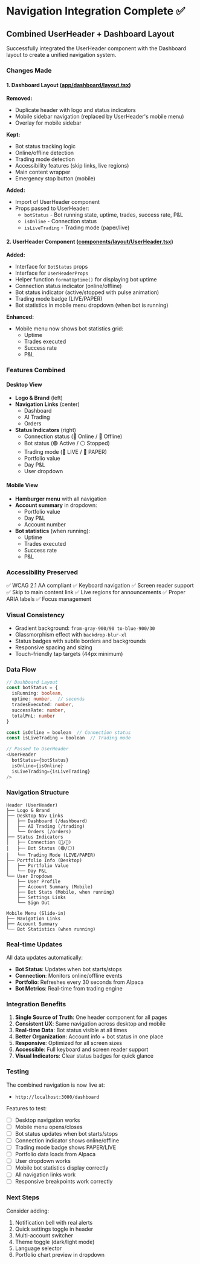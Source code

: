 # Navigation Integration Complete ✅

## Combined UserHeader + Dashboard Layout

Successfully integrated the UserHeader component with the Dashboard layout to create a unified navigation system.

### Changes Made

#### 1. **Dashboard Layout** ([app/dashboard/layout.tsx](app/dashboard/layout.tsx))
**Removed:**
- Duplicate header with logo and status indicators
- Mobile sidebar navigation (replaced by UserHeader's mobile menu)
- Overlay for mobile sidebar

**Kept:**
- Bot status tracking logic
- Online/offline detection
- Trading mode detection
- Accessibility features (skip links, live regions)
- Main content wrapper
- Emergency stop button (mobile)

**Added:**
- Import of UserHeader component
- Props passed to UserHeader:
  - `botStatus` - Bot running state, uptime, trades, success rate, P&L
  - `isOnline` - Connection status
  - `isLiveTrading` - Trading mode (paper/live)

#### 2. **UserHeader Component** ([components/layout/UserHeader.tsx](components/layout/UserHeader.tsx))
**Added:**
- Interface for `BotStatus` props
- Interface for `UserHeaderProps`
- Helper function `formatUptime()` for displaying bot uptime
- Connection status indicator (online/offline)
- Bot status indicator (active/stopped with pulse animation)
- Trading mode badge (LIVE/PAPER)
- Bot statistics in mobile menu dropdown (when bot is running)

**Enhanced:**
- Mobile menu now shows bot statistics grid:
  - Uptime
  - Trades executed
  - Success rate
  - P&L

### Features Combined

#### Desktop View
- **Logo & Brand** (left)
- **Navigation Links** (center)
  - Dashboard
  - AI Trading
  - Orders
- **Status Indicators** (right)
  - Connection status (📡 Online / 🔴 Offline)
  - Bot status (🟢 Active / ⚪ Stopped)
  - Trading mode (🔴 LIVE / 📝 PAPER)
  - Portfolio value
  - Day P&L
  - User dropdown

#### Mobile View
- **Hamburger menu** with all navigation
- **Account summary** in dropdown:
  - Portfolio value
  - Day P&L
  - Account number
- **Bot statistics** (when running):
  - Uptime
  - Trades executed
  - Success rate
  - P&L

### Accessibility Preserved
✅ WCAG 2.1 AA compliant
✅ Keyboard navigation
✅ Screen reader support
✅ Skip to main content link
✅ Live regions for announcements
✅ Proper ARIA labels
✅ Focus management

### Visual Consistency
- Gradient background: `from-gray-900/90 to-blue-900/30`
- Glassmorphism effect with `backdrop-blur-xl`
- Status badges with subtle borders and backgrounds
- Responsive spacing and sizing
- Touch-friendly tap targets (44px minimum)

### Data Flow

```typescript
// Dashboard Layout
const botStatus = {
  isRunning: boolean,
  uptime: number,  // seconds
  tradesExecuted: number,
  successRate: number,
  totalPnL: number
}

const isOnline = boolean  // Connection status
const isLiveTrading = boolean  // Trading mode

// Passed to UserHeader
<UserHeader
  botStatus={botStatus}
  isOnline={isOnline}
  isLiveTrading={isLiveTrading}
/>
```

### Navigation Structure

```
Header (UserHeader)
├── Logo & Brand
├── Desktop Nav Links
│   ├── Dashboard (/dashboard)
│   ├── AI Trading (/trading)
│   └── Orders (/orders)
├── Status Indicators
│   ├── Connection (📡/🔴)
│   ├── Bot Status (🟢/⚪)
│   └── Trading Mode (LIVE/PAPER)
├── Portfolio Info (Desktop)
│   ├── Portfolio Value
│   └── Day P&L
└── User Dropdown
    ├── User Profile
    ├── Account Summary (Mobile)
    ├── Bot Stats (Mobile, when running)
    ├── Settings Links
    └── Sign Out

Mobile Menu (Slide-in)
├── Navigation Links
├── Account Summary
└── Bot Statistics (when running)
```

### Real-time Updates

All data updates automatically:
- **Bot Status**: Updates when bot starts/stops
- **Connection**: Monitors online/offline events
- **Portfolio**: Refreshes every 30 seconds from Alpaca
- **Bot Metrics**: Real-time from trading engine

### Integration Benefits

1. **Single Source of Truth**: One header component for all pages
2. **Consistent UX**: Same navigation across desktop and mobile
3. **Real-time Data**: Bot status visible at all times
4. **Better Organization**: Account info + bot status in one place
5. **Responsive**: Optimized for all screen sizes
6. **Accessible**: Full keyboard and screen reader support
7. **Visual Indicators**: Clear status badges for quick glance

### Testing

The combined navigation is now live at:
- `http://localhost:3000/dashboard`

Features to test:
- [ ] Desktop navigation works
- [ ] Mobile menu opens/closes
- [ ] Bot status updates when bot starts/stops
- [ ] Connection indicator shows online/offline
- [ ] Trading mode badge shows PAPER/LIVE
- [ ] Portfolio data loads from Alpaca
- [ ] User dropdown works
- [ ] Mobile bot statistics display correctly
- [ ] All navigation links work
- [ ] Responsive breakpoints work correctly

### Next Steps

Consider adding:
1. Notification bell with real alerts
2. Quick settings toggle in header
3. Multi-account switcher
4. Theme toggle (dark/light mode)
5. Language selector
6. Portfolio chart preview in dropdown
